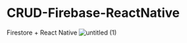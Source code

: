 # CRUD-Firebase-ReactNative
Firestore + React Native 
![untitled (1)](https://user-images.githubusercontent.com/55507831/127755254-1cd90d52-c217-470b-8fcc-494215d4a1b5.png)
